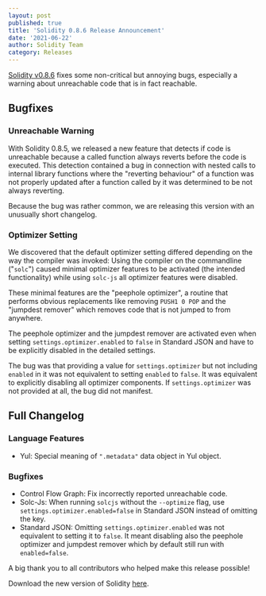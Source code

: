 ```yaml
---
layout: post
published: true
title: 'Solidity 0.8.6 Release Announcement'
date: '2021-06-22'
author: Solidity Team
category: Releases
---
```


[Solidity v0.8.6](https://github.com/ethereum/solidity/releases/tag/v0.8.6) fixes some
non-critical but annoying bugs, especially a warning about unreachable code that
is in fact reachable.

## Bugfixes

### Unreachable Warning

With Solidity 0.8.5, we released a new feature that detects if code is unreachable
because a called function always reverts before the code is executed. This detection contained a bug
in connection with nested calls to internal library functions where the "reverting behaviour"
of a function was not properly updated after a
function called by it was determined to be not always reverting.

Because the bug was rather common, we are releasing this version with an unusually
short changelog.

### Optimizer Setting

We discovered that the default optimizer setting differed depending on the way
the compiler was invoked: Using the compiler on the commandline ("``solc``")
caused minimal optimizer features to be activated (the intended functionality)
while using ``solc-js`` all optimizer features were disabled.

These minimal features are the "peephole optimizer", a routine that performs
obvious replacements like removing ``PUSH1 0 POP`` and the "jumpdest remover"
which removes code that is not jumped to from anywhere.

The peephole optimizer and the jumpdest remover are activated even when
setting ``settings.optimizer.enabled`` to ``false`` in Standard JSON
and have to be explicitly disabled in the detailed settings.

The bug was that providing a value for ``settings.optimizer`` but not including
``enabled`` in it was not equivalent to setting ``enabled`` to ``false``.
It was equivalent to explicitly disabling all optimizer components.
If ``settings.optimizer`` was not provided at all, the bug did not manifest.


## Full Changelog

### Language Features
 * Yul: Special meaning of ``".metadata"`` data object in Yul object.


### Bugfixes
 * Control Flow Graph: Fix incorrectly reported unreachable code.
 * Solc-Js: When running ``solcjs`` without the ``--optimize`` flag, use ``settings.optimizer.enabled=false`` in Standard JSON instead of omitting the key.
 * Standard JSON: Omitting ``settings.optimizer.enabled`` was not equivalent to setting it to ``false``. It meant disabling also the peephole optimizer and jumpdest remover which by default still run with ``enabled=false``.


A big thank you to all contributors who helped make this release possible!

Download the new version of Solidity [here](https://github.com/ethereum/solidity/releases/tag/v0.8.6).